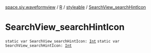 [space.siy.waveformview](../../index.md) / [R](../index.md) / [styleable](index.md) / [SearchView_searchHintIcon](./-search-view_search-hint-icon.md)

# SearchView_searchHintIcon

`static var SearchView_searchHintIcon: `[`Int`](https://kotlinlang.org/api/latest/jvm/stdlib/kotlin/-int/index.html)
`static var SearchView_searchHintIcon: `[`Int`](https://kotlinlang.org/api/latest/jvm/stdlib/kotlin/-int/index.html)